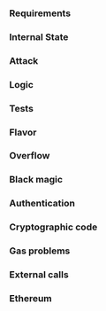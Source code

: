 ### Requirements

### Internal State

### Attack

### Logic

### Tests

### Flavor

### Overflow

### Black magic

### Authentication

### Cryptographic code

### Gas problems

### External calls

### Ethereum
